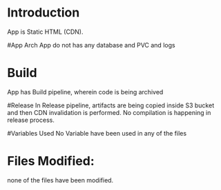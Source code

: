 # Introduction 
App is Static HTML (CDN). 

#App Arch
App do not has any database and PVC and logs

# Build 
App has Build pipeline, wherein code is being archived

#Release
In Release pipeline, artifacts are being copied inside S3 bucket and then CDN invalidation is performed. 
No compilation is happening in release process. 

#Variables Used
No Variable have been used in any of the files

# Files Modified: 
none of the files have been modified. 